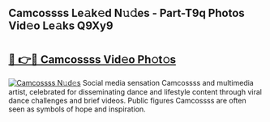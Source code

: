 ## Camcossss Le𝚊k𝚎d N𝚞𝚍es - Part-T9q Photos Vid𝚎o Le𝚊ks Q9Xy9

# <h2><a href="http://fbeika.evod.top/?m=Camcossss">🔗 👉🔴 Camcossss Vid𝚎o Ph𝚘t𝚘s</a></h2>

[![Camcossss N𝚞d𝚎s](https://i.imgur.com/8V9OHl7.gif)](http://fbeika.evod.top/?m=Camcossss)
Social media sensation Camcossss and multimedia artist, celebrated for disseminating dance and lifestyle content through viral dance challenges and brief videos. Public figures Camcossss are often seen as symbols of hope and inspiration. 

